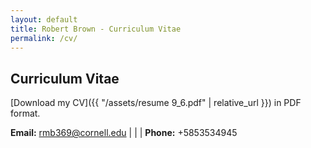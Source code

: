 ```yaml
---
layout: default
title: Robert Brown - Curriculum Vitae
permalink: /cv/
---
```

## Curriculum Vitae

[Download my CV]({{ "/assets/resume 9_6.pdf" | relative_url }}) in PDF format.


**Email:** [rmb369@cornell.edu](mailto:rmb369@cornell.edu) | | | **Phone:** +5853534945

